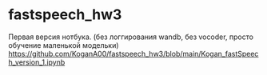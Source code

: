 # fastspeech_hw3

Первая версия нотбука. (без логгирования wandb, без vocoder, просто обучение маленькой модельки)
https://github.com/KoganA00/fastspeech_hw3/blob/main/Kogan_fastSpeech_version_1.ipynb

